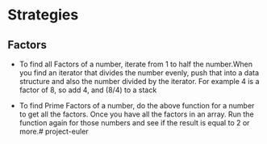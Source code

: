 # Strategies

## Factors

* To find all Factors of a number, iterate from 1 to half the number.When you find an iterator that divides the number evenly, push that into a data structure and also the number divided by the iterator. For example 4 is a factor of 8, so add 4, and (8/4) to a stack

* To find Prime Factors of a number, do the above function for a number to get all the factors. Once you have all the factors in an array. Run the function again for those numbers and see if the result is equal to 2 or more.# project-euler
